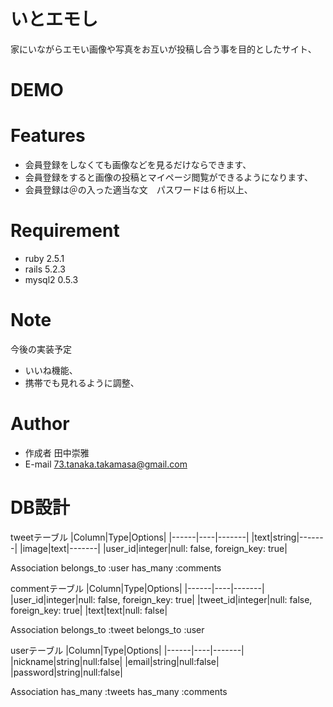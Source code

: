 # いとエモし
 
家にいながらエモい画像や写真をお互いが投稿し合う事を目的としたサイト、
 
# DEMO
 

 
# Features
 
* 会員登録をしなくても画像などを見るだけならできます、
* 会員登録をすると画像の投稿とマイページ閲覧ができるようになります、
* 会員登録は＠の入った適当な文　パスワードは６桁以上、
 
# Requirement
 
* ruby 2.5.1
* rails 5.2.3
* mysql2 0.5.3
  
# Note
 
今後の実装予定
 * いいね機能、
 * 携帯でも見れるように調整、
 
# Author
 
* 作成者   田中崇雅
* E-mail  73.tanaka.takamasa@gmail.com


# DB設計
tweetテーブル
|Column|Type|Options|
|------|----|-------|
|text|string|-------|
|image|text|-------|
|user_id|integer|null: false, foreign_key: true|

Association
belongs_to :user
has_many :comments


commentテーブル
|Column|Type|Options|
|------|----|-------|
|user_id|integer|null: false, foreign_key: true|
|tweet_id|integer|null: false, foreign_key: true|
|text|text|null: false|

Association
belongs_to :tweet
belongs_to :user


userテーブル
|Column|Type|Options|
|------|----|-------|
|nickname|string|null:false|
|email|string|null:false|
|password|string|null:false|

Association
has_many :tweets
has_many :comments
